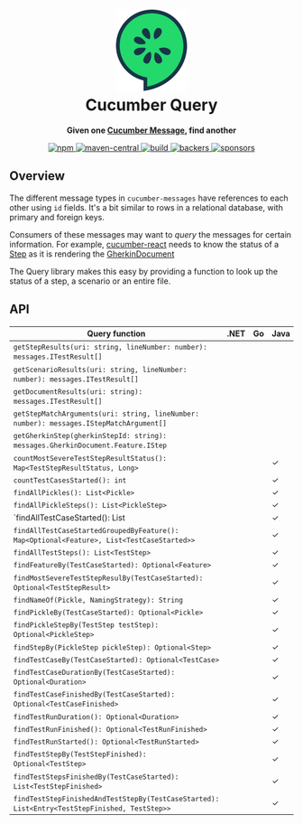<h1 align="center">
  <img src="https://raw.githubusercontent.com/cucumber/cucumber-js/7df2c9b4f04099b81dc5c00cd73b404401cd6e46/docs/images/logo.svg" alt="">
  <br>
  Cucumber Query
</h1>
<p align="center">
  <b>Given one <a href="https://github.com/cucumber/messages">Cucumber Message</a>, find another</b>
</p>

<p align="center">
  <a href="https://www.npmjs.com/package/@cucumber/query">
    <img src="https://img.shields.io/npm/v/@cucumber/query.svg?color=dark-green" alt="npm">
  </a>
  <a href="https://central.sonatype.com/artifact/io.cucumber/query">
    <img src="https://img.shields.io/maven-central/v/io.cucumber/query.svg?label=Maven%20Central&color=dark-green" alt="maven-central">
  </a>
  <a href="https://github.com/cucumber/query/actions/workflows/release-github.yaml">
    <img src="https://github.com/cucumber/query/actions/workflows/release-github.yaml/badge.svg" alt="build">
  </a>
  <a href="https://opencollective.com/cucumber">
    <img src="https://opencollective.com/cucumber/backers/badge.svg" alt="backers">
  </a>
  <a href="https://opencollective.com/cucumber">
    <img src="https://opencollective.com/cucumber/sponsors/badge.svg" alt="sponsors">
  </a>
</p>

## Overview

The different message types in `cucumber-messages` have references to each other
using `id` fields. It's a bit similar to rows in a relational database, with
primary and foreign keys.

Consumers of these messages may want to *query* the messages for certain information.
For example, [cucumber-react](https://github.com/cucumber/cucumber-react) needs to know the status of
a [Step](../cucumber-messages/messages.md#io.cucumber.messages.GherkinDocument.Feature.Step) as it
is rendering the [GherkinDocument](../cucumber-messages/messages.md#io.cucumber.messages.GherkinDocument)

The Query library makes this easy by providing a function to look up the
status of a step, a scenario or an entire file.

## API

| Query function                                                                                | .NET | Go  | Java | Ruby | TypeScript |
|-----------------------------------------------------------------------------------------------|------|-----|------|------|------------|
| `getStepResults(uri: string, lineNumber: number): messages.ITestResult[]`                     |      |     |      |      | ✓          |
| `getScenarioResults(uri: string, lineNumber: number): messages.ITestResult[]`                 |      |     |      |      | ✓          |
| `getDocumentResults(uri: string): messages.ITestResult[]`                                     |      |     |      |      | ✓          |
| `getStepMatchArguments(uri: string, lineNumber: number): messages.IStepMatchArgument[]`       |      |     |      |      | ✓          |
| `getGherkinStep(gherkinStepId: string): messages.GherkinDocument.Feature.IStep`               |      |     |      |      | ✓          |
| `countMostSevereTestStepResultStatus(): Map<TestStepResultStatus, Long>`                      |      |     | ✓    |      |            |
| `countTestCasesStarted(): int`                                                                |      |     | ✓    |      |            |
| `findAllPickles(): List<Pickle>`                                                              |      |     | ✓    |      |            |
| `findAllPickleSteps(): List<PickleStep>`                                                      |      |     | ✓    |      |            |
| `findAllTestCaseStarted(): List<TestCaseStarted>                                              |      |     | ✓    |      |            |
| `findAllTestCaseStartedGroupedByFeature(): Map<Optional<Feature>, List<TestCaseStarted>>`     |      |     | ✓    |      |            |
| `findAllTestSteps(): List<TestStep>`                                                          |      |     | ✓    |      |            |
| `findFeatureBy(TestCaseStarted): Optional<Feature>`                                           |      |     | ✓    |      |            |
| `findMostSevereTestStepResulBy(TestCaseStarted): Optional<TestStepResult>`                    |      |     | ✓    |      |            |
| `findNameOf(Pickle, NamingStrategy): String`                                                  |      |     | ✓    |      |            |
| `findPickleBy(TestCaseStarted): Optional<Pickle>`                                             |      |     | ✓    |      |            |
| `findPickleStepBy(TestStep testStep): Optional<PickleStep>`                                   |      |     | ✓    |      |            |
| `findStepBy(PickleStep pickleStep): Optional<Step>`                                           |      |     | ✓    |      |            |
| `findTestCaseBy(TestCaseStarted): Optional<TestCase>`                                         |      |     | ✓    |      |            |
| `findTestCaseDurationBy(TestCaseStarted): Optional<Duration>`                                 |      |     | ✓    |      |            |
| `findTestCaseFinishedBy(TestCaseStarted): Optional<TestCaseFinished>`                         |      |     | ✓    |      |            |
| `findTestRunDuration(): Optional<Duration>`                                                   |      |     | ✓    |      |            |
| `findTestRunFinished(): Optional<TestRunFinished>`                                            |      |     | ✓    |      |            |
| `findTestRunStarted(): Optional<TestRunStarted>`                                              |      |     | ✓    |      |            |
| `findTestStepBy(TestStepFinished): Optional<TestStep>`                                        |      |     | ✓    |      |            |
| `findTestStepsFinishedBy(TestCaseStarted): List<TestStepFinished>`                            |      |     | ✓    |      |            |
| `findTestStepFinishedAndTestStepBy(TestCaseStarted): List<Entry<TestStepFinished, TestStep>>` |      |     | ✓    |      |            |
